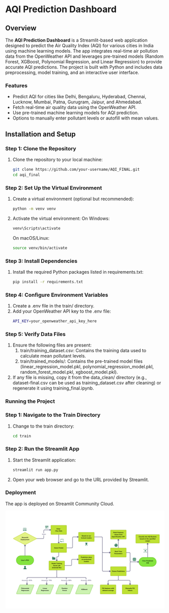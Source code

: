 # AQI Prediction Dashboard

## Overview
The **AQI Prediction Dashboard** is a Streamlit-based web application designed to predict the Air Quality Index (AQI) for various cities in India using machine learning models. The app integrates real-time air pollution data from the OpenWeather API and leverages pre-trained models (Random Forest, XGBoost, Polynomial Regression, and Linear Regression) to provide accurate AQI predictions. The project is built with Python and includes data preprocessing, model training, and an interactive user interface.

### Features
- Predict AQI for cities like Delhi, Bengaluru, Hyderabad, Chennai, Lucknow, Mumbai, Patna, Gurugram, Jaipur, and Ahmedabad.
- Fetch real-time air quality data using the OpenWeather API.
- Use pre-trained machine learning models for AQI prediction.
- Options to manually enter pollutant levels or autofill with mean values.

## Installation and Setup

### Step 1: Clone the Repository
1. Clone the repository to your local machine:
   ```bash
   git clone https://github.com/your-username/AQI_FINAL.git
   cd aqi_final
   ```
### Step 2: Set Up the Virtual Environment
1. Create a virtual environment (optional but recommended):
   ```bash
   python -m venv venv
   ```
2. Activate the virtual environment:
   On Windows:
   ```bash
   venv\Scripts\activate
   ```
   On macOS/Linux:
   ```bash
   source venv/bin/activate
   ```
### Step 3: Install Dependencies
1. Install the required Python packages listed in requirements.txt:
   ```bash
   pip install -r requirements.txt
   ```
### Step 4: Configure Environment Variables
1. Create a .env file in the train/ directory.
2. Add your OpenWeather API key to the .env file:
   ```bash
   API_KEY=your_openweather_api_key_here
   ```
### Step 5: Verify Data Files
1. Ensure the following files are present:
   1. train/training_dataset.csv: Contains the training data used to calculate mean pollutant levels.
   2. train/trained_models/: Contains the pre-trained model files (linear_regression_model.pkl, polynomial_regression_model.pkl, random_forest_model.pkl, xgboost_model.pkl).  
2. If any file is missing, copy it from the data_clean/ directory (e.g., dataset-final.csv can be used as training_dataset.csv after cleaning) or regenerate it using training_final.ipynb.


### Running the Project

### Step 1: Navigate to the Train Directory
1. Change to the train directory:
   ```bash
   cd train
   ```
### Step 2: Run the Streamlit App
1. Start the Streamlit application:
   ```bash
   streamlit run app.py
   ```
2. Open your web browser and go to the URL provided by Streamlit.


### Deployment
The app is deployed on Streamlit Community Cloud.

![Flowchart1](images\AQI.png)

